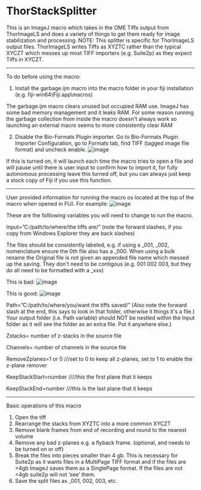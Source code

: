 # ThorStackSplitter
This is an ImageJ macro which takes in the OME Tiffs output from ThorImageLS and does a variety of things to get them ready for image stabilization and processing. 
NOTE: This splitter is specific for ThorImageLS output files. ThorImageLS writes Tiffs as XYZTC rather than the typical XYCZT which messes up most TIFF importers (e.g. Suite2p) as they expect Tiffs in XYCZT.
_____________________________________________________________________________________
To do before using the macro:

1. Install the garbage.ijm macro into the macro folder in your fiji installation (e.g. fiji-win64\Fiji.app\macros)

The garbage.ijm macro clears unused but occupied RAM use. ImageJ has some bad memory management and it leaks RAM. For some reason running the garbage collection from inside the macro doesn't always work so launching an external macro seems to more consistently clear RAM 

2. Disable the Bio-Formats Plugin importer. Go to Bio-Formats Plugin Importer Configuration, go to Formats tab, find TIFF (tagged image file format) and uncheck enable. 
![image](https://user-images.githubusercontent.com/81972652/174402159-72164825-3a24-468e-810c-cd80dd388a9d.png)

If this is turned on, it will launch each time the macro tries to open a file and will pause until there is user input to confirm how to import it, for fully autonomous processing leave this turned off, but you can always just keep a stock copy of Fiji if you use this function.
________________________________________________________________________________________
User provided information for running the macro os located at the top of the macro when opened in FIJI.
For example:
![image](https://user-images.githubusercontent.com/81972652/174402485-e8a77311-daa6-4556-a7fa-1c58c6b3d3c4.png)

These are the folllowing variables you will need to change to run the macro.

Input=”C:/path/to/where/the tiffs are/”   (note the forward slashes, if you copy from Windows Explorer they are back slashes)

The files should be consistently labeled, e.g. if using a _001, _002, nomenclature ensure the 0th file also has a _000. 
When using a bulk rename the Original file is not given an appended file name which messed up the saving. They don't need to be contigous (e.g. 001 002 003, but they do all need to be formatted with a _xxx)

This is bad:
![image](https://user-images.githubusercontent.com/81972652/190514223-c4f5099f-5773-4509-92ae-67089f3c8b80.png)

This is good:
![image](https://user-images.githubusercontent.com/81972652/190513916-c32cd0ae-2af4-4ff3-8cb5-a129119e47f3.png)


Path=”C:/path/to/where/you/want the tiffs saved/”    (Also note the forward slash at the end, this says to look in that folder, otherwise it things it's a file.)
Your output folder (i.e. Path variable) should NOT be nestled within the Input folder as it will see the folder as an extra file. Put it anywhere else.)

Zstacks= number of z-stacks in the source file

Channels= number of channels in the source file

RemoveZplanes=1 or 0      ///set to 0 to keep all z-planes, set to 1 to enable the z-plane remover

KeepStackStart=number   ////this the first plane that it keeps

KeepStackEnd=number   ///this is the last plane that it keeps

________________________________________________________________________________________
Basic operations of this macro
1.	Open the tiff
2.	 Rearrange the stacks from XYZTC into a more common XYCZT
3.	Remove blank frames from end of recording and round to the nearest volume
4.	Remove any bad z-planes e.g. a flyback frame. (optional, and needs to be turned on or off)
5.	Break the files into pieces smaller than 4 gb. This is necessary for Suite2p as it wants files in a MultiPage TIFF format and if the files are >4gb ImageJ saves them as a SinglePage format. If the files are not <4gb suite2p will not ‘see’ them.
6.	Save the split files as _001, 002, 003, etc.
